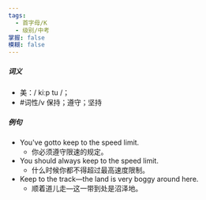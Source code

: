 ```yaml
---
tags:
  - 首字母/K
  - 级别/中考
掌握: false
模糊: false
---
```

##### 词义
- 美：/ kiːp tu /；
- #词性/v  保持；遵守；坚持
##### 例句
- You've gotto keep to the speed limit.
	- 你必须遵守限速的规定。
- You should always keep to the speed limit.
	- 什么时候你都不得超过最高速度限制。
- Keep to the track—the land is very boggy around here.
	- 顺着道儿走—这一带到处是沼泽地。
